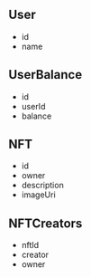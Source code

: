 ## User
- id
- name

## UserBalance
- id
- userId 
- balance

## NFT
- id
- owner
- description
- imageUri

## NFTCreators
- nftId
- creator
- owner